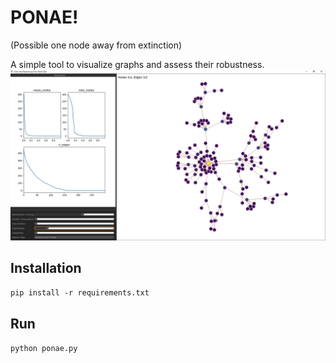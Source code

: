 # PONAE!

(Possible one node away from extinction)

A simple tool to visualize graphs and assess their robustness. 
![alt text](teaser.jpg)

## Installation

``pip install -r requirements.txt``


## Run

``python ponae.py``
